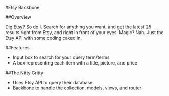 #Etsy Backbone

##Overview

Dig Etsy? So do I. Search for anything you want, and get the latest 25 results right from Etsy, and right in front of your eyes. Magic? Nah. Just the Etsy API with some coding caked in.

##Features

- Input box to search for your query term/terms
- A box representing each item with a title, picture, and price

##The Nitty Gritty

- Uses Etsy API to query their database
- Backbone to handle the collection, models, views, and router